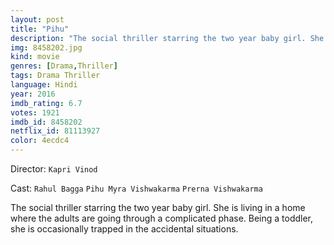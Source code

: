 ```yaml
---
layout: post
title: "Pihu"
description: "The social thriller starring the two year baby girl. She is living in a home where the adults are going through a complicated phase. Being a toddler, she is occasionally trapped in the accidental situations..."
img: 8458202.jpg
kind: movie
genres: [Drama,Thriller]
tags: Drama Thriller 
language: Hindi
year: 2016
imdb_rating: 6.7
votes: 1921
imdb_id: 8458202
netflix_id: 81113927
color: 4ecdc4
---
```

Director: `Kapri Vinod`  

Cast: `Rahul Bagga` `Pihu Myra Vishwakarma` `Prerna Vishwakarma` 

The social thriller starring the two year baby girl. She is living in a home where the adults are going through a complicated phase. Being a toddler, she is occasionally trapped in the accidental situations.